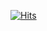 [![Hits](https://hits.seeyoufarm.com/api/count/incr/badge.svg?url=https%3A%2F%2Fgithub.com%2Flil-j%2Fhit-counter&count_bg=%23197FAA&title_bg=%23555555&icon=&icon_color=%23E7E7E7&title=hits&edge_flat=false)](https://hits.seeyoufarm.com)
